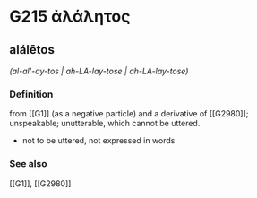 # G215 ἀλάλητος

## alálētos

_(al-al'-ay-tos | ah-LA-lay-tose | ah-LA-lay-tose)_

### Definition

from [[G1]] (as a negative particle) and a derivative of [[G2980]]; unspeakable; unutterable, which cannot be uttered.

- not to be uttered, not expressed in words

### See also

[[G1]], [[G2980]]

